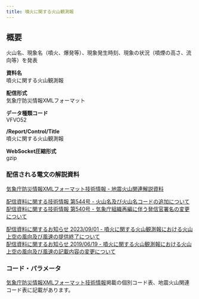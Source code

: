 ```yaml
---
title: 噴火に関する火山観測報
---
```


## 概要
火山名、現象名（噴火、爆発等）、現象発生時刻、現象の状況（噴煙の高さ、流向等）を発表

**資料名** <br/>
 噴火に関する火山観測報
 
**配信形式** <br/>
 気象庁防災情報XMLフォーマット

**データ種類コード** <br/>
 VFVO52
 
**/Report/Control/Title** <br/>
 噴火に関する火山観測報

**WebSocket圧縮形式** <br/>
 gzip

### 配信される電文の解説資料
[気象庁防災情報XMLフォーマット技術情報 - 地震火山関連解説資料](https://dmdata.jp/docs/jma/manual/0101-0185.pdf#page=156)


[配信資料に関する技術情報 第544号 - 火山名及び火山名コードの追加について](https://dmdata.jp/docs/jma/technical/544.pdf) <br/>
[配信資料に関する技術情報 第540号 - 気象庁組織再編に伴う発信官署名の変更について](https://dmdata.jp/docs/jma/technical/540.pdf)
 
 
[配信資料に関するお知らせ 2023/09/01 - 噴火に関する火山観測報における火山上空の風向及び風速の提供終了について](https://dmdata.jp/docs/jma/notice/20230901a.pdf) <br/>
[配信資料に関するお知らせ 2019/06/19 - 噴火に関する火山観測報における火山上空の風向及び風速の記載内容の変更について](https://dmdata.jp/docs/jma/notice/20190619a.pdf)
 
### コード・パラメータ
[気象庁防災情報XMLフォーマット技術情報](http://xml.kishou.go.jp/tec_material.html)掲載の個別コード表、地震火山関連コード表に記載があります。
